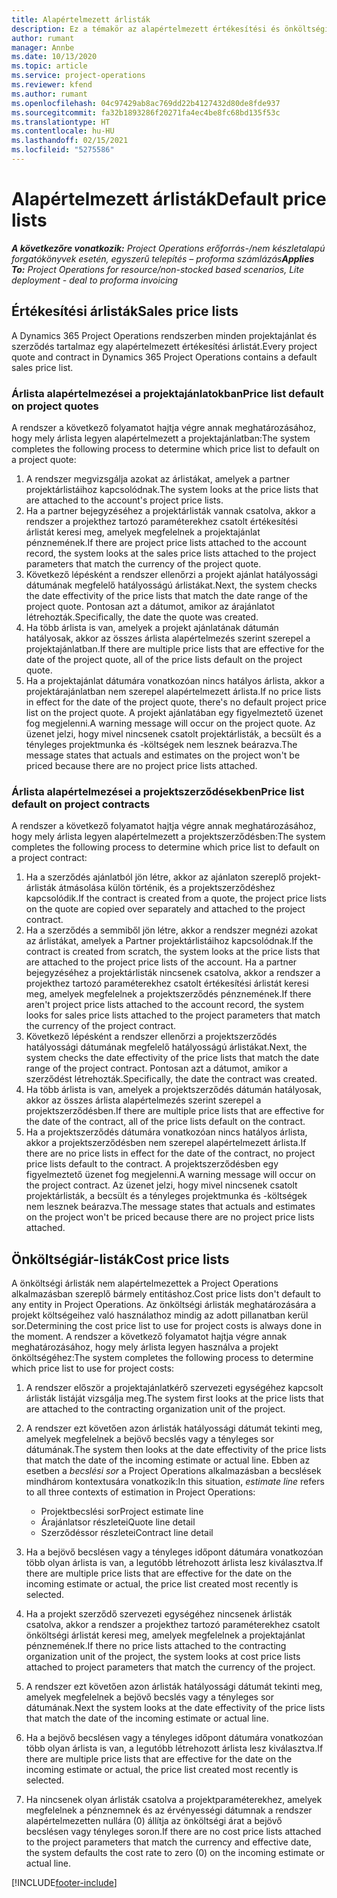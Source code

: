 ```yaml
---
title: Alapértelmezett árlisták
description: Ez a témakör az alapértelmezett értékesítési és önköltségi árlistákról nyújt tájékoztatást a Project Operations alkalmazásban.
author: rumant
manager: Annbe
ms.date: 10/13/2020
ms.topic: article
ms.service: project-operations
ms.reviewer: kfend
ms.author: rumant
ms.openlocfilehash: 04c97429ab8ac769dd22b4127432d80de8fde937
ms.sourcegitcommit: fa32b1893286f20271fa4ec4be8fc68bd135f53c
ms.translationtype: HT
ms.contentlocale: hu-HU
ms.lasthandoff: 02/15/2021
ms.locfileid: "5275586"
---
```

# <a name="default-price-lists"></a><span data-ttu-id="42ba3-103">Alapértelmezett árlisták</span><span class="sxs-lookup"><span data-stu-id="42ba3-103">Default price lists</span></span>

<span data-ttu-id="42ba3-104">_**A következőre vonatkozik:** Project Operations erőforrás-/nem készletalapú forgatókönyvek esetén, egyszerű telepítés – proforma számlázás_</span><span class="sxs-lookup"><span data-stu-id="42ba3-104">_**Applies To:** Project Operations for resource/non-stocked based scenarios, Lite deployment - deal to proforma invoicing_</span></span>

## <a name="sales-price-lists"></a><span data-ttu-id="42ba3-105">Értékesítési árlisták</span><span class="sxs-lookup"><span data-stu-id="42ba3-105">Sales price lists</span></span>

<span data-ttu-id="42ba3-106">A Dynamics 365 Project Operations rendszerben minden projektajánlat és szerződés tartalmaz egy alapértelmezett értékesítési árlistát.</span><span class="sxs-lookup"><span data-stu-id="42ba3-106">Every project quote and contract in Dynamics 365 Project Operations contains a default sales price list.</span></span> 

### <a name="price-list-default-on-project-quotes"></a><span data-ttu-id="42ba3-107">Árlista alapértelmezései a projektajánlatokban</span><span class="sxs-lookup"><span data-stu-id="42ba3-107">Price list default on project quotes</span></span>
<span data-ttu-id="42ba3-108">A rendszer a következő folyamatot hajtja végre annak meghatározásához, hogy mely árlista legyen alapértelmezett a projektajánlatban:</span><span class="sxs-lookup"><span data-stu-id="42ba3-108">The system completes the following process to determine which price list to default on a project quote:</span></span>

1. <span data-ttu-id="42ba3-109">A rendszer megvizsgálja azokat az árlistákat, amelyek a partner projektárlistáihoz kapcsolódnak.</span><span class="sxs-lookup"><span data-stu-id="42ba3-109">The system looks at the price lists that are attached to the account's project price lists.</span></span> 
2. <span data-ttu-id="42ba3-110">Ha a partner bejegyzéséhez a projektárlisták vannak csatolva, akkor a rendszer a projekthez tartozó paraméterekhez csatolt értékesítési árlistát keresi meg, amelyek megfelelnek a projektajánlat pénznemének.</span><span class="sxs-lookup"><span data-stu-id="42ba3-110">If there are project price lists attached to the account record, the system looks at the sales price lists attached to the project parameters that match the currency of the project quote.</span></span>
3. <span data-ttu-id="42ba3-111">Következő lépésként a rendszer ellenőrzi a projekt ajánlat hatályossági dátumának megfelelő hatályosságú árlistákat.</span><span class="sxs-lookup"><span data-stu-id="42ba3-111">Next, the system checks the date effectivity of the price lists that match the date range of the project quote.</span></span> <span data-ttu-id="42ba3-112">Pontosan azt a dátumot, amikor az árajánlatot létrehozták.</span><span class="sxs-lookup"><span data-stu-id="42ba3-112">Specifically, the date the quote was created.</span></span>
4. <span data-ttu-id="42ba3-113">Ha több árlista is van, amelyek a projekt ajánlatának dátumán hatályosak, akkor az összes árlista alapértelmezés szerint szerepel a projektajánlatban.</span><span class="sxs-lookup"><span data-stu-id="42ba3-113">If there are multiple price lists that are effective for the date of the project quote, all of the price lists default on the project quote.</span></span>
5. <span data-ttu-id="42ba3-114">Ha a projektajánlat dátumára vonatkozóan nincs hatályos árlista, akkor a projektárajánlatban nem szerepel alapértelmezett árlista.</span><span class="sxs-lookup"><span data-stu-id="42ba3-114">If no price lists in effect for the date of the project quote, there's no default project price list on the project quote.</span></span> <span data-ttu-id="42ba3-115">A projekt ajánlatában egy figyelmeztető üzenet fog megjelenni.</span><span class="sxs-lookup"><span data-stu-id="42ba3-115">A warning message will occur on the project quote.</span></span> <span data-ttu-id="42ba3-116">Az üzenet jelzi, hogy mivel nincsenek csatolt projektárlisták, a becsült és a tényleges projektmunka és -költségek nem lesznek beárazva.</span><span class="sxs-lookup"><span data-stu-id="42ba3-116">The message states that actuals and estimates on the project won't be priced because there are no project price lists attached.</span></span>

### <a name="price-list-default-on-project-contracts"></a><span data-ttu-id="42ba3-117">Árlista alapértelmezései a projektszerződésekben</span><span class="sxs-lookup"><span data-stu-id="42ba3-117">Price list default on project contracts</span></span> 
<span data-ttu-id="42ba3-118">A rendszer a következő folyamatot hajtja végre annak meghatározásához, hogy mely árlista legyen alapértelmezett a projektszerződésben:</span><span class="sxs-lookup"><span data-stu-id="42ba3-118">The system completes the following process to determine which price list to default on a project contract:</span></span>

1. <span data-ttu-id="42ba3-119">Ha a szerződés ajánlatból jön létre, akkor az ajánlaton szereplő projekt-árlisták átmásolása külön történik, és a projektszerződéshez kapcsolódik.</span><span class="sxs-lookup"><span data-stu-id="42ba3-119">If the contract is created from a quote, the project price lists on the quote are copied over separately and attached to the project contract.</span></span>
2. <span data-ttu-id="42ba3-120">Ha a szerződés a semmiből jön létre, akkor a rendszer megnézi azokat az árlistákat, amelyek a Partner projektárlistáihoz kapcsolódnak.</span><span class="sxs-lookup"><span data-stu-id="42ba3-120">If the contract is created from scratch, the system looks at the price lists that are attached to the project price lists of the account.</span></span> <span data-ttu-id="42ba3-121">Ha a partner bejegyzéséhez a projektárlisták nincsenek csatolva, akkor a rendszer a projekthez tartozó paraméterekhez csatolt értékesítési árlistát keresi meg, amelyek megfelelnek a projektszerződés pénznemének.</span><span class="sxs-lookup"><span data-stu-id="42ba3-121">If there aren't project price lists attached to the account record, the system looks for sales price lists attached to the project parameters that match the currency of the project contract.</span></span>
4. <span data-ttu-id="42ba3-122">Következő lépésként a rendszer ellenőrzi a projektszerződés hatályossági dátumának megfelelő hatályosságú árlistákat.</span><span class="sxs-lookup"><span data-stu-id="42ba3-122">Next, the system checks the date effectivity of the price lists that match the date range of the project contract.</span></span> <span data-ttu-id="42ba3-123">Pontosan azt a dátumot, amikor a szerződést létrehozták.</span><span class="sxs-lookup"><span data-stu-id="42ba3-123">Specifically, the date the contract was created.</span></span>
5. <span data-ttu-id="42ba3-124">Ha több árlista is van, amelyek a projektszerződés dátumán hatályosak, akkor az összes árlista alapértelmezés szerint szerepel a projektszerződésben.</span><span class="sxs-lookup"><span data-stu-id="42ba3-124">If there are multiple price lists that are effective for the date of the contract, all of the price lists default on the contract.</span></span>
6. <span data-ttu-id="42ba3-125">Ha a projektszerződés dátumára vonatkozóan nincs hatályos árlista, akkor a projektszerződésben nem szerepel alapértelmezett árlista.</span><span class="sxs-lookup"><span data-stu-id="42ba3-125">If there are no price lists in effect for the date of the contract, no project price lists default to the contract.</span></span> <span data-ttu-id="42ba3-126">A projektszerződésben egy figyelmeztető üzenet fog megjelenni.</span><span class="sxs-lookup"><span data-stu-id="42ba3-126">A warning message will occur on the project contract.</span></span> <span data-ttu-id="42ba3-127">Az üzenet jelzi, hogy mivel nincsenek csatolt projektárlisták, a becsült és a tényleges projektmunka és -költségek nem lesznek beárazva.</span><span class="sxs-lookup"><span data-stu-id="42ba3-127">The message states that actuals and estimates on the project won't be priced because there are no project price lists attached.</span></span>

## <a name="cost-price-lists"></a><span data-ttu-id="42ba3-128">Önköltségiár-listák</span><span class="sxs-lookup"><span data-stu-id="42ba3-128">Cost price lists</span></span>

<span data-ttu-id="42ba3-129">A önköltségi árlisták nem alapértelmezettek a Project Operations alkalmazásban szereplő bármely entitáshoz.</span><span class="sxs-lookup"><span data-stu-id="42ba3-129">Cost price lists don't default to any entity in Project Operations.</span></span> <span data-ttu-id="42ba3-130">Az önköltségi árlisták meghatározására a projekt költségeihez való használathoz mindig az adott pillanatban kerül sor.</span><span class="sxs-lookup"><span data-stu-id="42ba3-130">Determining the cost price list to use for project costs is always done in the moment.</span></span> <span data-ttu-id="42ba3-131">A rendszer a következő folyamatot hajtja végre annak meghatározásához, hogy mely árlista legyen használva a projekt önköltségéhez:</span><span class="sxs-lookup"><span data-stu-id="42ba3-131">The system completes the following process to determine which price list to use for project costs:</span></span>

1. <span data-ttu-id="42ba3-132">A rendszer először a projektajánlatkérő szervezeti egységéhez kapcsolt árlisták listáját vizsgálja meg.</span><span class="sxs-lookup"><span data-stu-id="42ba3-132">The system first looks at the price lists that are attached to the contracting organization unit of the project.</span></span>
2. <span data-ttu-id="42ba3-133">A rendszer ezt követően azon árlisták hatályossági dátumát tekinti meg, amelyek megfelelnek a bejövő becslés vagy a tényleges sor dátumának.</span><span class="sxs-lookup"><span data-stu-id="42ba3-133">The system then looks at the date effectivity of the price lists that match the date of the incoming estimate or actual line.</span></span> <span data-ttu-id="42ba3-134">Ebben az esetben a *becslési sor* a Project Operations alkalmazásban a becslések mindhárom kontextusára vonatkozik:</span><span class="sxs-lookup"><span data-stu-id="42ba3-134">In this situation, *estimate line* refers to all three contexts of estimation in Project Operations:</span></span>

    - <span data-ttu-id="42ba3-135">Projektbecslési sor</span><span class="sxs-lookup"><span data-stu-id="42ba3-135">Project estimate line</span></span>
    - <span data-ttu-id="42ba3-136">Árajánlatsor részletei</span><span class="sxs-lookup"><span data-stu-id="42ba3-136">Quote line detail</span></span>
    - <span data-ttu-id="42ba3-137">Szerződéssor részletei</span><span class="sxs-lookup"><span data-stu-id="42ba3-137">Contract line detail</span></span>
  
3. <span data-ttu-id="42ba3-138">Ha a bejövő becslésen vagy a tényleges időpont dátumára vonatkozóan több olyan árlista is van, a legutóbb létrehozott árlista lesz kiválasztva.</span><span class="sxs-lookup"><span data-stu-id="42ba3-138">If there are multiple price lists that are effective for the date on the incoming estimate or actual, the price list created most recently is selected.</span></span>
4. <span data-ttu-id="42ba3-139">Ha a projekt szerződő szervezeti egységéhez nincsenek árlisták csatolva, akkor a rendszer a projekthez tartozó paraméterekhez csatolt önköltségi árlistát keresi meg, amelyek megfelelnek a projektajánlat pénznemének.</span><span class="sxs-lookup"><span data-stu-id="42ba3-139">If there no price lists attached to the contracting organization unit of the project, the system looks at cost price lists attached to project parameters that match the currency of the project.</span></span>
5. <span data-ttu-id="42ba3-140">A rendszer ezt követően azon árlisták hatályossági dátumát tekinti meg, amelyek megfelelnek a bejövő becslés vagy a tényleges sor dátumának.</span><span class="sxs-lookup"><span data-stu-id="42ba3-140">Next the system looks at the date effectivity of the price lists that match the date of the incoming estimate or actual line.</span></span> 
6. <span data-ttu-id="42ba3-141">Ha a bejövő becslésen vagy a tényleges időpont dátumára vonatkozóan több olyan árlista is van, a legutóbb létrehozott árlista lesz kiválasztva.</span><span class="sxs-lookup"><span data-stu-id="42ba3-141">If there are multiple price lists that are effective for the date on the incoming estimate or actual, the price list created most recently is selected.</span></span>
7. <span data-ttu-id="42ba3-142">Ha nincsenek olyan árlisták csatolva a projektparaméterekhez, amelyek megfelelnek a pénznemnek és az érvényességi dátumnak a rendszer alapértelmezetten nullára (0) állítja az önköltségi árat a bejövő becslésen vagy tényleges soron.</span><span class="sxs-lookup"><span data-stu-id="42ba3-142">If there are no cost price lists attached to the project parameters that match the currency and effective date, the system defaults the cost rate to zero (0) on the incoming estimate or actual line.</span></span>


[!INCLUDE[footer-include](../includes/footer-banner.md)]